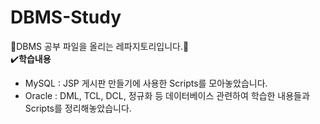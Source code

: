 # DBMS-Study
🌵DBMS 공부 파일을 올리는 레파지토리입니다.🌵<br>
✔️<b>학습내용</b><br>
- MySQL : JSP 게시판 만들기에 사용한 Scripts를 모아놓았습니다. <br>
- Oracle : DML, TCL, DCL, 정규화 등 데이터베이스 관련하여 학습한 내용들과 Scripts를 정리해놓았습니다. <br>
